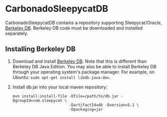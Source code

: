 CarbonadoSleepycatDB
=====================

CarbonadoSleepycatDB contains a repository supporting Sleepycat/Oracle,
[Berkeley DB][BDB-Homepage]. Berkeley DB code must be downloaded and installed separately.


Installing Berkeley DB
----------------------

1. Download and install [Berkeley DB][BDB-Download]. Note that this is different than
   Berkeley DB Java Edition. You may also be able to install Berkeley DB through your
   operating system's package manager. For example, on Ubuntu: `sudo apt-get install libdb-java-dev`.

2. Install db.jar into your local maven repository:

    ```
    mvn install:install-file -Dfile=/path/to/db.jar -DgroupId=com.sleepycat \
                             -DartifactId=db -Dversion=5.1 \
                             -Dpackaging=jar
    ```

[BDB-Homepage]: http://www.oracle.com/technetwork/database/database-technologies/berkeleydb/overview/index.html
[BDB-Download]: http://www.oracle.com/technetwork/database/database-technologies/berkeleydb/downloads/index.html
